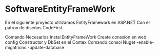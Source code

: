 # SoftwareEntityFrameWork

En el siguiente proyecto utilizamos EntityFramework en ASP.NET
Con el patron de diseños CodeFirst

Comando Necesarios
Instal EntityFrameWork
Create conexion en web config
Constructor y DbSet en el Contex
Comando consol Nuget
  -enable-migatrions
  -update-database 
